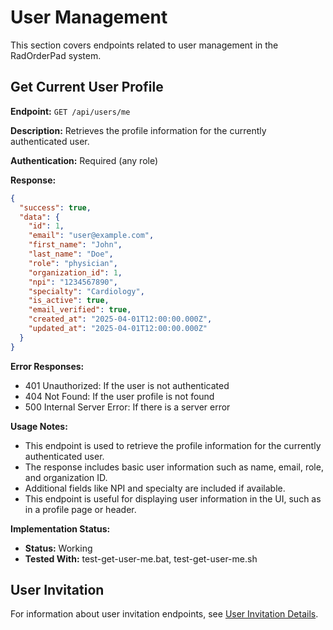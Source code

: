 # User Management

This section covers endpoints related to user management in the RadOrderPad system.

## Get Current User Profile

**Endpoint:** `GET /api/users/me`

**Description:** Retrieves the profile information for the currently authenticated user.

**Authentication:** Required (any role)

**Response:**
```json
{
  "success": true,
  "data": {
    "id": 1,
    "email": "user@example.com",
    "first_name": "John",
    "last_name": "Doe",
    "role": "physician",
    "organization_id": 1,
    "npi": "1234567890",
    "specialty": "Cardiology",
    "is_active": true,
    "email_verified": true,
    "created_at": "2025-04-01T12:00:00.000Z",
    "updated_at": "2025-04-01T12:00:00.000Z"
  }
}
```

**Error Responses:**
- 401 Unauthorized: If the user is not authenticated
- 404 Not Found: If the user profile is not found
- 500 Internal Server Error: If there is a server error

**Usage Notes:**
- This endpoint is used to retrieve the profile information for the currently authenticated user.
- The response includes basic user information such as name, email, role, and organization ID.
- Additional fields like NPI and specialty are included if available.
- This endpoint is useful for displaying user information in the UI, such as in a profile page or header.

**Implementation Status:**
- **Status:** Working
- **Tested With:** test-get-user-me.bat, test-get-user-me.sh

## User Invitation

For information about user invitation endpoints, see [User Invitation Details](./user-invitation-details.md).
